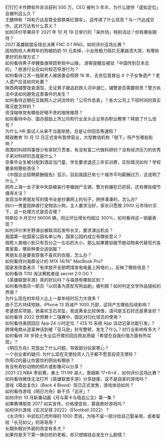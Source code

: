 钉钉打卡作弊软件非法获利 500 万，CEO 被判 5 年半，为什么提供「虚拟定位」会被判这么久？  
王健林称「将和万达高管全部换乘红旗车」，这传递了什么信息？与一汽达成合作，这对万达有什么意义？  
如何评价苹果将于 2021 年 10 月 19 日举行的「来炸场」特别活动？你有哪些期待？  
2021 英雄联盟全球总决赛 FNC 0:1 RNG，如何评价这场比赛？  
因怕狗咬人养两年的狗被奶奶 10 元卖掉，小女孩极力阻拦无果崩溃大哭，有哪些更好的处理方式？  
如何看待男子举鲤鱼旗带团参观中山陵， 游客提醒反被驳「中国传到日本去的」？旅游行业应如何规范导游行为？  
如何看待江苏一独居老人被居委会照顾 16 年，去世后竟冒出 4 个子女争遗产？老人遗产应该如何处置？  
陕西两辅警夜查酒驾，无证男子被追赶跌入河中溺亡，辅警是否需要担责？警方执法中该如何避免这类事件的发生？  
如何看待近期在互联网人之间流传的「公司作息表」？各大公司上下班时间的真实情况是怎样的？  
资深咖啡党有哪些好喝不贵的咖啡推荐？  
如何看待中办、国办鼓励上市公司和行业龙头企业举办职业教育？释放了什么信号？  
为什么 HR 面试人从来不当面拒绝，总是让你回去等通知？  
精锐教育 10 月 12 日正式宣布暂停营业，大型教培机构「倒下」将产生哪些影响？  
周围的科研同事很少有家财万贯者，有没有富二代做科研的？没有经济压力的优秀子弟对科研的态度是什么？  
空乘毕业生被分配到酒店当门童，学生要求退还三年实训费，实际情况如何？学校要承担哪些责任？  
《中国企业招聘薪酬报告》显示，目前我国已有七个城市平均薪酬过万，这说明了什么？  
网传上海一女子家中失踪被装行李箱抛尸无锡，警方称嫌犯已抓获，还有哪些细节值得关注？  
发现当年男朋友写的情书全是抄袭网上的句子，拼拼凑凑的，怎么办?  
四川一男童抱摔虐打宠物店小狗，主人要求治好，家长只愿按 2000 元市场价买下，这一处理方式是否合理？  
特斯拉 9 月交付 56006 辆，同比环比增长均超过 300%，如何看待这一销量表现？  
如何评价宋冬野演出被取消后发布长文，要求演出机会？  
我国第一批国家公园名单公布，国家公园的成立有哪些意义？  
倘若人类缩小到只有百分之一左右的大小，那么如果要驯服节肢动物来代替现代各类家畜，哪些种类合适驯服？  
男朋友总是要我穿我不喜欢的衣服，怎么办？  
如何看待刘海屏设计的 M1X 14/16" MacBook Pro?  
国家发改委表示「有序放开全部燃煤发电电量上网电价」，反映了哪些信息？  
如何看待 TI10 淘汰赛胜者组 secret 2:0 OG？  
《英雄联盟手游》真的好玩吗？与端游有哪些区别？  
如何看待南京一职员「以同事为原型写狗血剧」被判赔？如何判定文学作品侵权的界限？  
为什么现在的年轻人比上一辈年轻时压力大很多？  
由于芯片持续短缺，iPhone 13 将减产 1000 万部，这将产生哪些后续影响？  
老婆想买项链，她喜欢玉石吊坠，我说黄金比较保值，请问是玉石好还是黄金好？  
如何看待 2022 世预赛十二强赛中，国足对归化球员的使用？  
如何看待美团回应 App 24 小时定位「 iOS 15 系统 App 活动记录功能引发」?  
跨境电商从造富神话到被「亚马逊」封号整顿，发生了什么？对行业影响有多大？  
如何看待 38 岁硕士失业后开摩的回应网友质疑「希望在自我价值方面有所实现」？  
《明日方舟》究竟出了什么问题，导致部分玩家寒心？  
一个创业者的疑问: 为什么现在天使投资人几乎都不愿意投资天使轮？  
你用过的最让你震惊的网站有哪些？  
有没有奇妙动物的照片或影像可以分享？  
2021-22 NBA 季前赛，勇士 111:99 湖人，詹姆斯 17+6+4 ，如何评价这场比赛？  
如何看待微信无法打开《英雄联盟手游》分享链接，这不是自家的游戏吗？  
游戏《喋血复仇》（Back 4 Blood）现已正式发售，游戏体验如何？  
如何看待游戏《明日方舟》新干员「远牙」?  
如何评价 10 月新番动画《月与莱卡与吸血公主》第一集？  
如果赛博朋克 2077 如实宣传，价格便宜些，算是款好游戏吗？  
如何评价游戏《实况足球 2022》（Efootball 2022）？  
《水浒传》中武松打虎所得的 1000 贯钱，为啥不留一部分给自己娶亲用，或者留给「长兄如父」的哥哥用？  
长期失眠对外貌的改变有多大？  
如果你是天下第一铸剑坊的老板，却只想搞钱会发生什么剧情？  
